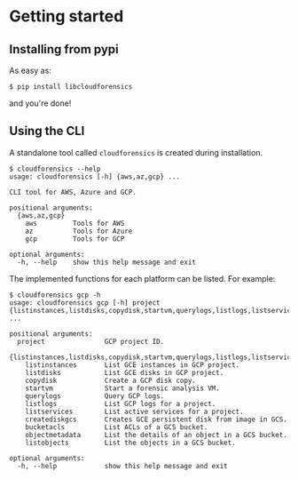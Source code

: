# Getting started

## Installing from pypi

As easy as:

```
$ pip install libcloudforensics
```

and you're done!

## Using the CLI

A standalone tool called `cloudforensics` is created during installation.

```
$ cloudforensics --help
usage: cloudforensics [-h] {aws,az,gcp} ...

CLI tool for AWS, Azure and GCP.

positional arguments:
  {aws,az,gcp}
    aws         Tools for AWS
    az          Tools for Azure
    gcp         Tools for GCP

optional arguments:
  -h, --help    show this help message and exit
```

The implemented functions for each platform can be listed. For example:

```
$ cloudforensics gcp -h
usage: cloudforensics gcp [-h] project {listinstances,listdisks,copydisk,startvm,querylogs,listlogs,listservices,creatediskgcs,bucketacls,objectmetadata,listobjects} ...

positional arguments:
  project               GCP project ID.
  {listinstances,listdisks,copydisk,startvm,querylogs,listlogs,listservices,creatediskgcs,bucketacls,objectmetadata,listobjects}
    listinstances       List GCE instances in GCP project.
    listdisks           List GCE disks in GCP project.
    copydisk            Create a GCP disk copy.
    startvm             Start a forensic analysis VM.
    querylogs           Query GCP logs.
    listlogs            List GCP logs for a project.
    listservices        List active services for a project.
    creatediskgcs       Creates GCE persistent disk from image in GCS.
    bucketacls          List ACLs of a GCS bucket.
    objectmetadata      List the details of an object in a GCS bucket.
    listobjects         List the objects in a GCS bucket.

optional arguments:
  -h, --help            show this help message and exit
```
